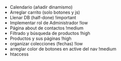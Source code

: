 - Calendario (añadir dinamismo)
- Arreglar carrito (solo botones y js)
- Llenar DB (half-done) !important
- Implementar rol de Administrador !low
- Página about de contactos !medium
- Filtrado y búsqueda de productos !high
- Productos y sus páginas !high
- organizar colecciones (fechas) !low
-  arreglar color de botones en active del nav !medium
- htaccess